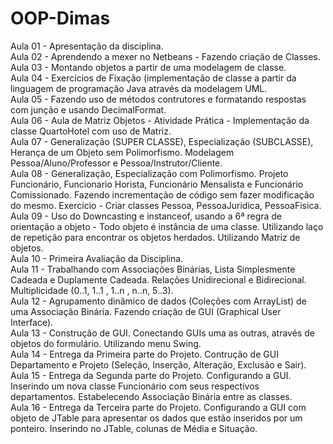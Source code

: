 # OOP-Dimas
Aula 01 - Apresentação da disciplina.<br />
Aula 02 - Aprendendo a mexer no Netbeans - Fazendo criação de Classes.<br />
Aula 03 - Montando objetos a partir de uma modelagem de classe.<br />
Aula 04 - Exercícios de Fixação (implementação de classe a partir da linguagem de programação Java através da modelagem UML.<br />
Aula 05 - Fazendo uso de métodos contrutores e formatando respostas com junção e usando DecimalFormat.<br />
Aula 06 - Aula de Matriz Objetos - Atividade Prática - Implementação da classe QuartoHotel com uso de Matriz.<br />
Aula 07 - Generalização (SUPER CLASSE), Especialização (SUBCLASSE), Herança de um Objeto sem Polimorfismo. Modelagem Pessoa/Aluno/Professor e Pessoa/Instrutor/Cliente.<br />
Aula 08 - Generalização, Especialização com Polimorfismo. Projeto Funcionário, Funcionario Horista, Funcionário Mensalista e Funcionário Comissionado. Fazendo incrementação de código sem fazer modificação do mesmo. Exercício - Criar classes Pessoa, PessoaJuridica, PessoaFisica.<br />
Aula 09 - Uso do Downcasting e instanceof, usando a 6ª regra de orientação a objeto - Todo objeto é instância de uma classe. Utilizando laço de repetição para encontrar os objetos herdados. Utilizando Matriz de objetos. <br />
Aula 10 - Primeira Avaliação da Disciplina. <br />
Aula 11 - Trabalhando com Associações Binárias, Lista Simplesmente Cadeada e Duplamente Cadeada. Relações Unidirecional e Bidirecional. Multiplicidade (0..1, 1..1 , 1..n , n..n, 5..3). <br />
Aula 12 - Agrupamento dinâmico de dados (Coleções com ArrayList) de uma Associação Binária. Fazendo criação de GUI (Graphical User Interface).<br />
Aula 13 - Construção de GUI. Conectando GUIs uma as outras, através de objetos do formulário. Utilizando menu Swing.<br />
Aula 14 - Entrega da Primeira parte do Projeto. Contrução de GUI Departamento e Projeto (Seleção, Inserção, Alteração, Exclusão e Sair).<br />
Aula 15 - Entrega da Segunda parte do Projeto. Configurando a GUI. Inserindo um nova classe Funcionário com seus respectivos departamentos. Estabelecendo Associação Binária entre as classes. <br />
Aula 16 - Entrega da Terceira parte do Projeto. Configurando a GUI com objeto de JTable para apresentar os dados que estão inseridos por um ponteiro. Inserindo no JTable, colunas de Média e Situação. <br />